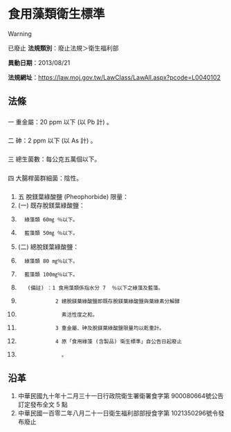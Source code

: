 # 食用藻類衛生標準


> [!WARNING]
> 已廢止
**法規類別**：廢止法規＞衛生福利部

**異動日期**：2013/08/21  

**法規網址**：https://law.moj.gov.tw/LawClass/LawAll.aspx?pcode=L0040102



## 法條
##### 
一  重金屬：20 ppm  以下 (以 Pb 計) 。

##### 
二  砷：2 ppm 以下 (以 As 計) 。

##### 
三  總生菌數：每公克五萬個以下。

##### 
四  大腸桿菌群細菌：陰性。

##### 
1. 五  脫鎂葉綠酸鹽 (Pheophorbide) 限量：
1.  (一) 既存脫鎂葉綠酸鹽：
1.       綠藻類 60㎎ ％以下。
1.       藍藻類 50㎎ ％以下。
1.  (二) 總脫鎂葉綠酸鹽：
1.       綠藻類 80 ㎎％以下。
1.       藍藻類 100㎎％以下。
1.        (備註) ：1 食用藻類係指水分 7  ％以下之綠藻及藍藻。
1.                 2 總脫鎂葉綠酸鹽即既存脫鎂葉綠酸鹽與葉綠素分解酵
1.                   素活性度之和。
1.                 3 重金屬、砷及脫鎂葉綠酸鹽限量均以乾重計。
1.                 4 原「食用綠藻 (含製品) 衛生標準」自公告日起廢止
1.                   。

## 沿革
1. 中華民國九十年十二月三十一日行政院衛生署衛署食字第 900080664號公告訂定發布全文 5  點
1. 中華民國一百零二年八月二十一日衛生福利部部授食字第 1021350296號令發布廢止
